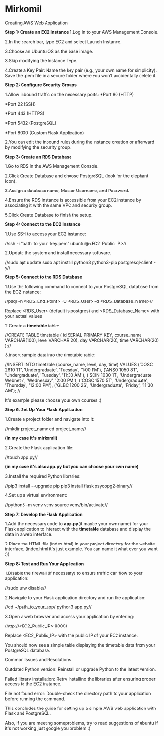 # Mirkomil
Creating AWS Web Application

**Step 1: Create an EC2 Instance**
  1.Log in to your AWS Management Console.
  
  2.In the search bar, type EC2 and select Launch Instance.
  
  3.Choose an Ubuntu OS as the base image.
  
  3.Skip modifying the Instance Type.
  
  4.Create a Key Pair:
  Name the key pair (e.g., your own name for simplicity).
  Save the .pem file in a secure folder where you won’t accidentally delete it.



**Step 2: Configure Security Groups**

1.Allow inbound traffic on the necessary ports:
  *Port 80 (HTTP)
  
  *Port 22 (SSH)
  
  *Port 443 (HTTPS)
  
  *Port 5432 (PostgreSQL)
  
  *Port 8000 (Custom Flask Application)
  
2.You can edit the inbound rules during the instance creation or afterward by modifying the security group.



**Step 3: Create an RDS Database**

1.Go to RDS in the AWS Management Console.

2.Click Create Database and choose PostgreSQL (look for the elephant icon).

3.Assign a database name, Master Username, and Password.

4.Ensure the RDS instance is accessible from your EC2 instance by associating it with the same VPC and security group.

5.Click Create Database to finish the setup.


**Step 4: Connect to the EC2 Instance**

1.Use SSH to access your EC2 instance:

//ssh -i "path_to_your_key.pem" ubuntu@<EC2_Public_IP>//

2.Update the system and install necessary software.

//sudo apt update
sudo apt install python3 python3-pip postgresql-client -y//

**Step 5: Connect to the RDS Database**

1.Use the following command to connect to your PostgreSQL database from the EC2 instance:

//psql -h <RDS_End_Point> -U <RDS_User> -d <RDS_Database_Name>//

Replace <RDS_User> (default is postgres) and <RDS_Database_Name> with your actual values

2.Create a **timetable** table:

//CREATE TABLE timetable (
    id SERIAL PRIMARY KEY,
    course_name VARCHAR(100),
    level VARCHAR(20),
    day VARCHAR(20),
    time VARCHAR(20)
);//

3.Insert sample data into the timetable table:

//INSERT INTO timetable (course_name, level, day, time)
VALUES
    ('COSC 2610 1T', 'Undergraduate', 'Tuesday', '1:00 PM'),
    ('ANSO 1050 8T', 'Undergraduate', 'Tuesday', '11:30 AM'),
    ('SCIN 1030 1T', 'Undergraduate Webnet+', 'Wednesday', '2:00 PM'),
    ('COSC 1570 5T', 'Undergraduate', 'Thursday', '12:00 PM'),
    ('GLBC 1200 2S', 'Undergraduate', 'Friday', '11:30 AM');
//

It's example please choose your own courses :)

**Step 6: Set Up Your Flask Application**

1.Create a project folder and navigate into it:

//mkdir project_name
cd project_name//

**(in my case it's mirkomil)**

2.Create the Flask application file:

//touch app.py//

**(in my case it's also app.py but you can choose your own name)**

3.Install the required Python libraries:

//pip3 install --upgrade pip
pip3 install flask psycopg2-binary//

4.Set up a virtual environment:

//python3 -m venv venv
source venv/bin/activate//

**Step 7: Develop the Flask Application**

1.Add the necessary code to **app.py**(it maybe your own name) for your Flask application to interact with the **timetable** database and display the data in a web interface.

2.Place the HTML file (index.html) in your project directory for the website interface. (index.html it's just example. You can name it what ever you want :))

**Step 8: Test and Run Your Application**

1.Disable the firewall (if necessary) to ensure traffic can flow to your application:

//sudo ufw disable//

2.Navigate to your Flask application directory and run the application:

//cd ~/path_to_your_app/
python3 app.py//

3.Open a web browser and access your application by entering:

(http://<EC2_Public_IP>:8000)

Replace <EC2_Public_IP> with the public IP of your EC2 instance.

You should now see a simple table displaying the timetable data from your PostgreSQL database.

Common Issues and Resolutions

Outdated Python version: Reinstall or upgrade Python to the latest version.

Failed library installation: Retry installing the libraries after ensuring proper access to the EC2 instance.

File not found error: Double-check the directory path to your application before running the command.

This concludes the guide for setting up a simple AWS web application with Flask and PostgreSQL.

Also, if you are meeting someproblems, try to read suggestions of ubuntu if it's not working just google you problem :)

